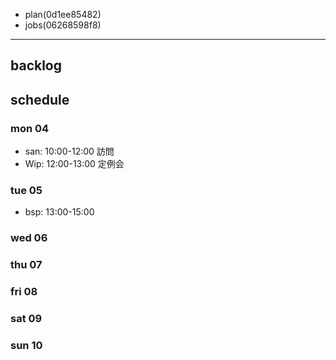 
- plan(0d1ee85482)
- jobs(06268598f8)
---

## backlog

## schedule
### mon 04
- san: 10:00-12:00 訪問
- Wip: 12:00-13:00 定例会
### tue 05
- bsp: 13:00-15:00
### wed 06
### thu 07
### fri 08
### sat 09
### sun 10




